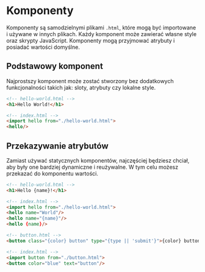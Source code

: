 # Komponenty

Komponenty są samodzielnymi plikami `.html`, które mogą być importowane i używane w innych plikach.
Każdy komponent może zawierać własne style oraz skrypty JavaScript. Komponenty mogą przyjmować atrybuty i posiadać wartości domyślne.

## Podstawowy komponent

Najprostszy komponent może zostać stworzony bez dodatkowych funkcjonalności takich jak: sloty, atrybuty czy lokalne style.

```html
<!-- hello-world.html -->
<h1>Hello World!</h1>

<!-- index.html -->
<import hello from="./hello-world.html">
<hello/>
```

## Przekazywanie atrybutów

Zamiast używać statycznych komponentów, najczęściej będziesz chciał, aby były one bardziej dynamiczne i reużywalne.
W tym celu możesz przekazać do komponentu wartości.

```html
<!-- hello-world.html -->
<h1>Hello {name}!</h1>

<!-- index.html -->
<import hello from="./hello-world.html">
<hello name="World"/>
<hello name="{name}"/>
<hello {name}/>
```

```html
<!-- button.html -->
<button class="{color} button" type="{type || 'submit'}">{color} button</button>

<!-- index.html -->
<import button from="./button.html">
<button color="blue" text="button"/>
```